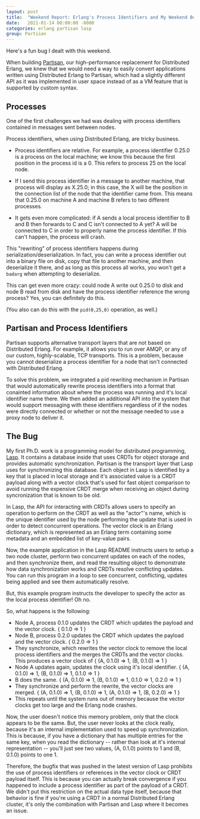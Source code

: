 ```yaml
---
layout: post
title:  "Weekend Report: Erlang's Process Identifiers and My Weekend Bug Hunting"
date:   2021-01-14 00:00:00 -0000
categories: erlang partisan lasp
group: Partisan
---
```


Here's a fun bug I dealt with this weekend.  

When building [Partisan](http://github.com/lasp-lang/partisan), our high-performance replacement for Distributed Erlang, we knew that we would need a way to easily convert applications written using Distributed Erlang to Partisan, which had a slightly different API as it was implemented in user space instead of as a VM feature that is supported by custom syntax.  

## Processes

One of the first challenges we had was dealing with process identifiers contained in messages sent between nodes.

Process identifiers, when using Distributed Erlang, are tricky business.  

* Process identifiers are relative.  For example, a process identifier 0.25.0 is a process on the local machine; we know this because the first position in the process id is a 0.  This refers to process 25 on the local node.  

* If I send this process identifier in a message to another machine, that process will display as X.25.0; in this case, the X will be the position in the connection list of the node that the identifier came from.  This means that 0.25.0 on machine A and machine B refers to two different processes.  

* It gets even more complicated: if A sends a local process identifier to B and B then forwards to C and C isn't connected to A yet?  A will be connected to C in order to properly name the process identifier.  If this can't happen, the process will crash.

This "rewriting" of process identifiers happens during serialization/deserialization.  In fact, you can write a process identifier out into a binary file on disk, copy that file to another machine, and then deserialize it there, and as long as this process all works, you won't get a `badarg` when attempting to deserialize.  

This can get even more crazy: could node A write out 0.25.0 to disk and node B read from disk and have the process identifier reference the wrong process?  Yes, you can definitely do this.  

(You also can do this with the `pid(0,25,0)` operation, as well.)

## Partisan and Process Identifiers

Partisan supports alternative transport layers that are not based on Distributed Erlang.  For example, it allows you to run over AMQP, or any of our custom, highly-scalable, TCP transports.  This is a problem, because you cannot deserialize a process identifier for a node that isn't connected with Distributed Erlang. 

To solve this problem, we integrated a pid rewriting mechanism in Partisan that would automatically rewrite process identifiers into a format that conainted information about where the process was running and it's local identifier name there.  We then added an additional API into the system that would support messaging with these identifiers regardless of if the nodes were directly connected or whether or not the message needed to use a proxy node to deliver it.

## The Bug

My first Ph.D. work is a programming model for distributed programming, [Lasp](http://github.com/lasp-lang/lasp).  It contains a database inside that uses CRDTs for object storage and provides automatic synchronization.  Partisan is the transport layer that Lasp uses for synchronizing this database.   Each object in Lasp is identified by a key that is placed in local storage and it's associated value is a CRDT payload along with a vector clock that's used for fast object comparison to avoid running the expensive CRDT merge when receiving an object during syncronization that is known to be old.  

In Lasp, the API for interacting with CRDTs allows users to specify an operation to perform on the CRDT as well as the "actor"'s name, which is the unique identifier used by the node performing the update that is used in order to detect concurrent operations.  The vector clock is an Erlang dictionary, which is represented as an Erlang term containing some metadata and an embedded list of key-value pairs.

Now, the example application in the Lasp README instructs users to setup a two node cluster, perform two concurrent updates on each of the nodes, and then synchronize them, and read the resulting object to demonstrate how data synchronization works and CRDTs resolve conflicting updates.  You can run this program in a loop to see concurrent, conflicting, updates being applied and see them automatically resolve.

But, this example program instructs the developer to specify the actor as the local process identifier!  Oh no.

So, what happens is the following:

* Node A, process 0.1.0 updates the CRDT which updates the payload and the vector clock. { 0.1.0 => 1 }
* Node B, process 0.2.0 updates the CRDT which updates the payload and the vector clock. { 0.2.0 => 1 }
* They synchronize, which rewrites the vector clock to remove the local process identifiers and the merges the CRDTs and the vector clocks.  This produces a vector clock of { (A, 0.1.0) => 1, (B, 0.1.0) => 1 }
* Node A updates again, updates the clock using it's local identifier.  { (A, 0.1.0) => 1, (B, 0.1.0) => 1,  0.1.0 => 1 }
* B does the same. { (A, 0.1.0) => 1, (B, 0.1.0) => 1,  0.1.0 => 1, 0.2.0 => 1 }
* They synchronize and perform the rewrite, the vector clocks are merged. { (A, 0.1.0) => 1, (B, 0.1.0) => 1,  (A, 0.1.0) => 1, (B, 0.2.0) => 1 }
* This repeats until the system runs out of memory because the vector clocks get too large and the Erlang node crashes.

Now, the user doesn't notice this memory problem, only that the clock appears to be the same.  But, the user never looks at the clock really, because it's an internal implementation used to speed up synchronization.  This is because, if you have a dictionary that has multiple entries for the same key, when you read the dictionary -- rather than look at it's internal representation -- you'll just see two values, (A, 0.1.0) points to 1 and (B, 0.1.0) points to one 1.

Therefore, the bugfix that was pushed in the latest version of Lasp prohibits the use of process identifiers or references in the vector clock or CRDT payload itself.  This is because you can actually break convergence if you happened to include a process identifier as part of the payload of a CRDT.  We didn't put this restriction on the actual data type itself, because that behavior is fine if you're using a CRDT in a normal Distributed Erlang cluster, it's only the combination with Partisan and Lasp where it becomes an issue.